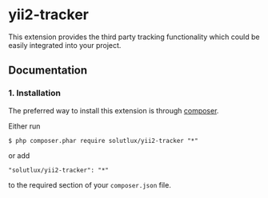 yii2-tracker
=========

This extension provides the third party tracking functionality which could be easily integrated into your project.

## Documentation

### 1. Installation

The preferred way to install this extension is through [composer](http://getcomposer.org/download/).

Either run

```
$ php composer.phar require solutlux/yii2-tracker "*"
```

or add

```
"solutlux/yii2-tracker": "*"
```

to the required section of your `composer.json` file.